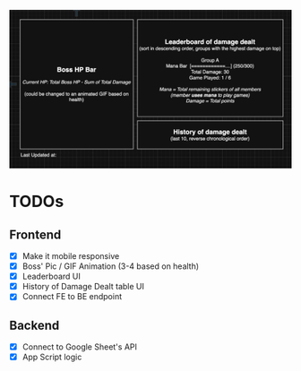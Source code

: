 ![HP Boss](assets/img/image.png)

# TODOs

## Frontend
- [X] Make it mobile responsive
- [X] Boss' Pic / GIF Animation (3-4 based on health)
- [X] Leaderboard UI
- [X] History of Damage Dealt table UI
- [X] Connect FE to BE endpoint

## Backend
- [X] Connect to Google Sheet's API
- [X] App Script logic